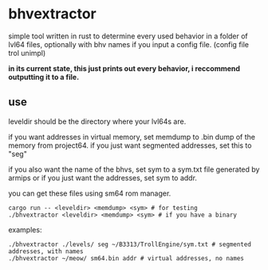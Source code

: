 # bhvextractor
simple tool written in rust to determine every used behavior in a folder of lvl64 files, optionally with bhv names if you input a config file. (config file trol unimpl)

**in its current state, this just prints out every behavior, i reccommend outputting it to a file.**

## use
leveldir should be the directory where your lvl64s are.

if you want addresses in virtual memory, set memdump to .bin dump of the memory from project64. if you just want segmented addresses, set this to "seg"

if you also want the name of the bhvs, set sym to a sym.txt file generated by armips or if you just want the addresses, set sym to addr.

you can get these files using sm64 rom manager.

```
cargo run -- <leveldir> <memdump> <sym> # for testing
./bhvextractor <leveldir> <memdump> <sym> # if you have a binary
```

examples:
```
./bhvextractor ./levels/ seg ~/B3313/TrollEngine/sym.txt # segmented addresses, with names
./bhvextractor ~/meow/ sm64.bin addr # virtual addresses, no names
```
